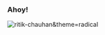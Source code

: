### Ahoy!
<p><img align="center" src="https://github-readme-stats.vercel.app/api?username=ritik-chauhan&show_icons=true" alt="ritik-chauhan&theme=radical" /></p>



